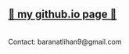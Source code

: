 
  <h2> <a href="https://baranbaboli.github.io"> 📍 my github.io page 📍 </a></h2>
  <br>
  Contact: baranatlihan9@gmail.com


<!---
Barianbaboli/Baranbaboli s a ✨ special ✨ repository because its `README.md` (this file) appears on your GitHub profile.
You can click the Preview link to take a look at your changes.
--->

